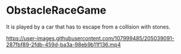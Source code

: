 # ObstacleRaceGame

It is played by a car that has to escape from a collision with stones.

https://user-images.githubusercontent.com/107999485/205039091-287fbf89-2fdb-459d-ba3a-98eb9b11f136.mp4


